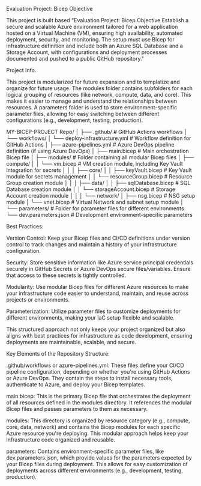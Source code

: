 Evaluation Project: Bicep
Objective

This project is built based "Evaluation Project: Bicep Objective Establish a secure and scalable Azure environment tailored for a web application hosted on a Virtual Machine (VM), ensuring high availability, automated deployment, security, and monitoring. The setup must use Bicep for infrastructure definition and include both an Azure SQL Database and a Storage Account, with configurations and deployment processes documented and pushed to a public GitHub repository."

Project Info.

This project is modularized for future expansion and to templatize and organize for future usage. The modules folder contains subfolders for each logical grouping of resources (like network, compute, data, and core). This makes it easier to manage and understand the relationships between resources. A parameters folder is used to store environment-specific parameter files, allowing for easy switching between different configurations (e.g., development, testing, production).

MY-BICEP-PROJECT Repo/
│
├── .github/                             # GitHub Actions workflows
│   └── workflows/
│       └── deploy-infrastructure.yml    # Workflow definition for GitHub Actions
│
├── azure-pipelines.yml                  # Azure DevOps pipeline definition (if using Azure DevOps)
│
├── main.bicep                           # Main orchestration Bicep file
│
├── modules/                             # Folder containing all modular Bicep files
│   ├── compute/
│   │   └── vm.bicep                     # VM creation module, including Key Vault integration for secrets
│   │
│   ├── core/
│   │   ├── keyVault.bicep               # Key Vault module for secrets management
│   │   └── resourceGroup.bicep          # Resource Group creation module
│   │
│   ├── data/
│   │   ├── sqlDatabase.bicep            # SQL Database creation module
│   │   └── storageAccount.bicep         # Storage Account creation module
│   │
│   └── network/
│       ├── nsg.bicep                    # NSG setup module
│       └── vnet.bicep                   # Virtual Network and subnet setup module
│
└── parameters/                          # Folder for parameter files for different environments
    └── dev.parameters.json              # Development environment-specific parameters


Best Practices:

Version Control: Keep your Bicep files and CI/CD definitions under version control to track changes and maintain a history of your infrastructure configuration.

Security: Store sensitive information like Azure service principal credentials securely in GitHub Secrets or Azure DevOps secure files/variables. Ensure that access to these secrets is tightly controlled.

Modularity: Use modular Bicep files for different Azure resources to make your infrastructure code easier to understand, maintain, and reuse across projects or environments.

Parameterization: Utilize parameter files to customize deployments for different environments, making your IaC setup flexible and scalable.

This structured approach not only keeps your project organized but also aligns with best practices for infrastructure as code development, ensuring deployments are maintainable, scalable, and secure.



Key Elements of the Repository Structure:

.github/workflows or azure-pipelines.yml: These files define your CI/CD pipeline configuration, depending on whether you're using GitHub Actions or Azure DevOps. They contain the steps to install necessary tools, authenticate to Azure, and deploy your Bicep templates.

main.bicep: This is the primary Bicep file that orchestrates the deployment of all resources defined in the modules directory. It references the modular Bicep files and passes parameters to them as necessary.

modules: This directory is organized by resource category (e.g., compute, core, data, network) and contains the Bicep modules for each specific Azure resource you're deploying. This modular approach helps keep your infrastructure code organized and reusable.

parameters: Contains environment-specific parameter files, like dev.parameters.json, which provide values for the parameters expected by your Bicep files during deployment. This allows for easy customization of deployments across different environments (e.g., development, testing, production).
